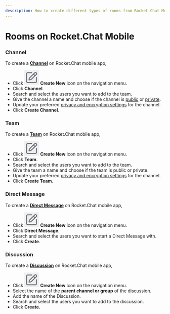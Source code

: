 ```yaml
---
description: How to create different types of rooms from Rocket.Chat Mobile app.
---
```


# Rooms on Rocket.Chat Mobile

### Channel

To create a [**Channel**](../user-guides/rooms/channels/) on Rocket.Chat mobile app,

* Click <img src="../../.gitbook/assets/create icon (1).png" alt="" data-size="line"> **Create New** icon on the navigation menu.
* Click **Channel**.
* Search and select the users you want to add to the team.
* Give the channel a name and choose if the channel is [public](../user-guides/rooms/channels/#public-channels) or [private](../user-guides/rooms/channels/#private-channels).
* Update your preferred [privacy and encryption settings](../user-guides/rooms/channels/#channel-privacy-and-encryption) for the channel.
* Click **Create Channel**.

### Team

To create a [**Team**](../user-guides/rooms/teams/) on Rocket.Chat mobile app,

* Click <img src="../../.gitbook/assets/create icon (1).png" alt="" data-size="line"> **Create New** icon on the navigation menu.
* Click **Team**.
* Search and select the users you want to add to the team.
* Give the team a name and choose if the team is public or private.
* Update your preferred [privacy and encryption settings](../user-guides/rooms/teams/#team-privacy-and-encryption) for the channel.
* Click **Create Team**.

### **Direct Message**

To create a [**Direct Message**](../user-guides/rooms/direct-messages/) on Rocket.Chat mobile app,

* Click <img src="../../.gitbook/assets/create icon (1).png" alt="" data-size="line"> **Create New** icon on the navigation menu.
* Click **Direct Message**.
* Search and select the users you want to start a Direct Message with.
* Click **Create**.

### Discussion

To create a [**Discussion**](../user-guides/rooms/discussions/) on Rocket.Chat mobile app,

* Click <img src="../../.gitbook/assets/create icon (1).png" alt="" data-size="line"> **Create New** icon on the navigation menu.
* Select the name of the **parent channel or group** of the discussion.
* Add the name of the Discussion.
* Search and select the users you want to add to the discussion.
* Click **Create.**
